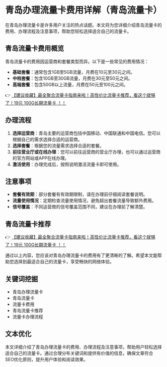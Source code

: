 # 青岛办理流量卡费用详解（青岛流量卡）

在青岛办理流量卡是许多用户关注的热点话题。本文将为您详细介绍青岛流量卡的费用、办理流程及注意事项，帮助您轻松选择适合自己的流量卡。

## 青岛流量卡费用概览

青岛流量卡的费用因运营商和套餐类型而异。以下是一些常见的费用情况：

- **基础套餐**：通常包含1GB至5GB流量，月费在10元至30元之间。
- **中档套餐**：包含10GB至30GB流量，月费在30元至50元之间。
- **高端套餐**：包含50GB以上流量，月费在50元至100元之间。

👉 [【建议收藏】最全聚合流量卡指南来啦！高性价比流量卡推荐，看这个就够了！19元 100G长期流量卡 ！！](https://bit.ly/Liuliangka)

## 办理流程

1. **选择运营商**：青岛主要的运营商包括中国移动、中国联通和中国电信。您可以根据自己的需求选择合适的运营商。
2. **选择套餐**：根据您的流量需求选择合适的套餐。
3. **前往营业厅或在线办理**：您可以前往运营商的营业厅办理，也可以通过运营商的官方网站或APP在线办理。
4. **激活使用**：办理完成后，按照说明激活流量卡即可使用。

## 注意事项

- **套餐有效期**：部分套餐有有效期限制，请在办理前仔细阅读套餐说明。
- **流量使用情况**：定期检查流量使用情况，避免超出套餐流量导致额外费用。
- **信号覆盖**：不同运营商的信号覆盖范围不同，建议在办理前了解清楚。

## 青岛流量卡推荐

👉 [【建议收藏】最全聚合流量卡指南来啦！高性价比流量卡推荐，看这个就够了！19元 100G长期流量卡 ！！](https://bit.ly/Liuliangka)

通过以上内容，您应该对青岛办理流量卡的费用有了更清晰的了解。希望本文能帮助您选择到最适合自己的流量卡，享受畅快的网络体验。

## 关键词挖掘

- 青岛办理流量卡
- 青岛流量卡
- 流量卡费用
- 青岛流量卡推荐
- 流量卡办理流程

## 文本优化

本文详细介绍了青岛办理流量卡的费用、办理流程及注意事项，帮助用户轻松选择适合自己的流量卡。通过合理分布关键词和提供有价值的信息，确保文章符合SEO优化原则，提升用户体验和阅读效果。